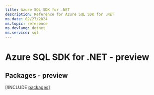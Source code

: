 ```yaml
---
title: Azure SQL SDK for .NET
description: Reference for Azure SQL SDK for .NET
ms.date: 02/27/2024
ms.topic: reference
ms.devlang: dotnet
ms.service: sql
---
```

# Azure SQL SDK for .NET - preview
## Packages - preview
[!INCLUDE [packages](sql-index.md)]